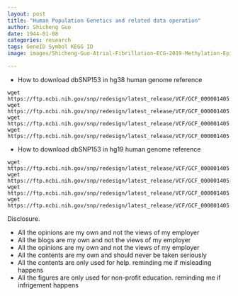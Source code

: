 ```yaml
---
layout: post
title: "Human Population Genetics and related data operation"
author: Shicheng Guo
date: 1944-01-08
categories: research
tags: GeneID Symbol KEGG ID
image: images/Shicheng-Guo-Atrial-Fibrillation-ECG-2019-Methylation-Epigenetics.png	

---
```


* How to download dbSNP153 in hg38 human genome reference
```
wget https://ftp.ncbi.nih.gov/snp/redesign/latest_release/VCF/GCF_000001405.38.gz
wget https://ftp.ncbi.nih.gov/snp/redesign/latest_release/VCF/GCF_000001405.38.gz.md5
wget https://ftp.ncbi.nih.gov/snp/redesign/latest_release/VCF/GCF_000001405.38.gz.tbi
wget https://ftp.ncbi.nih.gov/snp/redesign/latest_release/VCF/GCF_000001405.38.gz.tbi.md5
```

* How to download dbSNP153 in hg19 human genome reference
```
wget https://ftp.ncbi.nih.gov/snp/redesign/latest_release/VCF/GCF_000001405.25.gz
wget https://ftp.ncbi.nih.gov/snp/redesign/latest_release/VCF/GCF_000001405.25.gz.md5
wget https://ftp.ncbi.nih.gov/snp/redesign/latest_release/VCF/GCF_000001405.25.gz.tbi
wget https://ftp.ncbi.nih.gov/snp/redesign/latest_release/VCF/GCF_000001405.25.gz.tbi.md5
```


Disclosure.
* All the opinions are my own and not the views of my employer
* All the blogs are my own and not the views of my employer
* All the opinions are my own and not the views of my employer
* All the contents are my own and should never be taken seriously
* All the contents are only used for help. reminding me if misleading happens
* All the figures are only used for non-profit education. reminding me if infrigement happens


